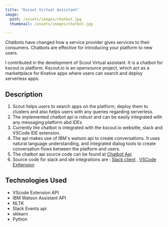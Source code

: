 ```yaml
---
title: "Kscout Virtual Assistant"
image: 
  path: /assets/images/chatbot.jpg
  thumbnail: /assets/images/chatbot.jpg

---
```

Chatbots have changed how a service provider gives services to their consumers. Chatbots are effective for introducing your platform to new users.

I contributed in the development of Scout Virtual assistant. It is a chatbot for kscout.io platform. Kscout.io is an opensource project, which act as a markettplace for Knative apps where users can search and deploy serverless apps.

## Description 

1. Scout helps users to search apps on the platform, deploy them to clusters and also helps users with any queries regarding serverless.
2. The implemented chatbot api is robust and can be easily integrated with any messaging platform abd IDEs
3. Currently the chatbot is integrated with the kscout.io websitte, slack and VSCode IDE extension.
4. The api makes use of IBM`s watson api to create conversations. It uses natural language understanding, and integrated dialog tools to create conversation flows between the platform and users.
5. The chatbot api source code can be found at [Chatbot Api](http://github.com/kscout/chat-bot-api) 
6. Source code for slack and ide integrations are : [Slack client](https://github.com/kscout/slack-chat-bot-api) , [VSCode Exttension](https://github.com/kscout/kscout-ide-extension)

## Technologies Used

* VScode Extension API
* IBM Watson Assistant API
* NLTK
* Slack Events api
* sklearn
* Python
